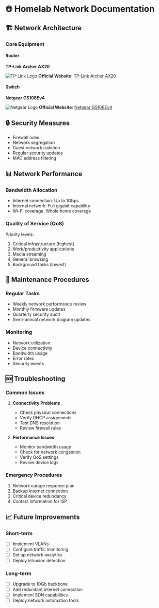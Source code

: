 # 🌐 Homelab Network Documentation

## 🏗️ Network Architecture

### Core Equipment

#### Router
**TP-Link Archer AX20**

![TP-Link Logo](https://img.shields.io/badge/TP--Link-Archer%20AX20-blue?logo=tp-link&style=for-the-badge)
**Official Website**: [TP-Link Archer AX20](https://www.tp-link.com/us/home-networking/wifi-router/archer-ax20/)

#### Switch
**Netgear GS108Ev4**

![Netgear Logo](https://img.shields.io/badge/Netgear-GS108Ev4-blue?logo=netgear&style=for-the-badge)
**Official Website**: [Netgear GS108Ev4](https://www.netgear.com/business/products/switches/smart-switches/gs108ev4.aspx)

## 🔒 Security Measures
- Firewall rules
- Network segregation
- Guest network isolation
- Regular security updates
- MAC address filtering

## 📊 Network Performance

### Bandwidth Allocation
- Internet connection: Up to 1Gbps
- Internal network: Full gigabit capability
- Wi-Fi coverage: Whole home coverage

### Quality of Service (QoS)
Priority levels:
1. Critical infrastructure (highest)
2. Work/productivity applications
3. Media streaming
4. General browsing
5. Background tasks (lowest)

## 🔧 Maintenance Procedures

### Regular Tasks
- Weekly network performance review
- Monthly firmware updates
- Quarterly security audit
- Semi-annual network diagram updates

### Monitoring
- Network utilization
- Device connectivity
- Bandwidth usage
- Error rates
- Security events

## 🆘 Troubleshooting

### Common Issues
1. **Connectivity Problems**
   - Check physical connections
   - Verify DHCP assignments
   - Test DNS resolution
   - Review firewall rules

2. **Performance Issues**
   - Monitor bandwidth usage
   - Check for network congestion
   - Verify QoS settings
   - Review device logs

### Emergency Procedures
1. Network outage response plan
2. Backup internet connection
3. Critical device redundancy
4. Contact information for ISP

## 📈 Future Improvements

### Short-term
- [ ] Implement VLANs
- [ ] Configure traffic monitoring
- [ ] Set up network analytics
- [ ] Deploy intrusion detection

### Long-term
- [ ] Upgrade to 10Gb backbone
- [ ] Add redundant internet connection
- [ ] Implement SDN capabilities
- [ ] Deploy network automation tools 
